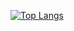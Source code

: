 [![Top Langs](https://github-readme-stats.vercel.app/api/top-langs/?username=PrettyWood&layout=compact&hide=html,css,makefile&theme=dark&langs_count=6)](https://github-readme-stats.vercel.app/api/top-langs/?username=PrettyWood&layout=compact&hide=html,css,makefile&theme=dark&langs_count=6)
